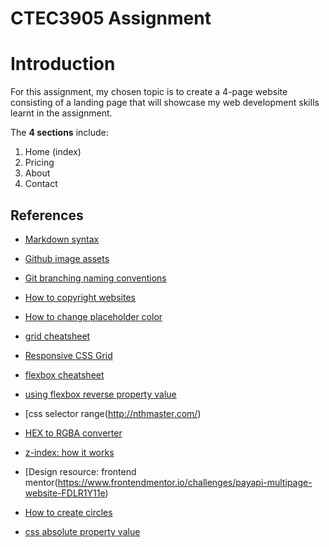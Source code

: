 # CTEC3905 Assignment

# Introduction
For this assignment, my chosen topic is to create a 4-page website consisting of a landing page that will showcase my web development skills learnt in the assignment.

The **4 sections** include:

1. Home (index)
2. Pricing
3. About
4. Contact

## References

* [Markdown syntax](https://www.markdownguide.org/basic-syntax)

* [Github image assets](https://github.com/logos)

* [Git branching naming conventions](https://codingsight.com/git-branching-naming-convention-best-practices/)

* [How to copyright websites](https://love2dev.com/blog/html-website-copyright/)

* [How to change placeholder color](https://www.w3schools.com/howto/howto_css_placeholder.asp)

* [grid cheatsheet](https://grid.malven.co/)

* [Responsive CSS Grid](https://www.youtube.com/watch?v=68O6eOGAGqA)

* [flexbox cheatsheet](https://flexbox.malven.co/)

* [using flexbox reverse property value](https://css-tricks.com/almanac/properties/f/flex-direction/)

* [css selector range(http://nthmaster.com/)

* [HEX to RGBA converter](http://hex2rgba.devoth.com/)

* [z-index: how it works](https://www.w3schools.com/cssref/playit.asp?filename=playcss_z-index&preval=2)

* [Design resource: frontend mentor(https://www.frontendmentor.io/challenges/payapi-multipage-website-FDLR1Y11e)

* [How to create circles](https://www.w3schools.com/howto/howto_css_circles.asp)

* [css absolute property value](https://medium.com/front-end-weekly/absolute-centering-in-css-ea3a9d0ad72e#:~:text=If%20you%20want%20to%20center%20something%20horizontally%20in%20CSS%20you,a%20little%20tricky%20to%20achieve)
